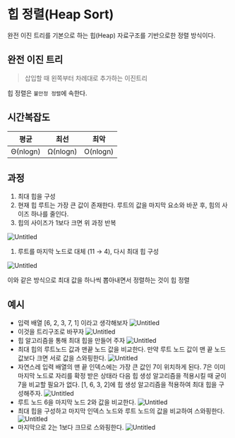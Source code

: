 # 힙 정렬(Heap Sort)

완전 이진 트리를 기본으로 하는 힙(Heap) 자료구조를 기반으로한 정렬 방식이다.

## 완전 이진 트리

> 삽입할 때 왼쪽부터 차례대로 추가하는 이진트리

힙 정렬은 `불안정 정렬`에 속한다.

## 시간복잡도

| 평균     | 최선     | 최악     |
| -------- | -------- | -------- |
| Θ(nlogn) | Ω(nlogn) | O(nlogn) |

## 과정

1. 최대 힙을 구성
2. 현재 힙 루트는 가장 큰 값이 존재한다. 루트의 값을 마지막 요소와 바꾼 후, 힘의 사이즈 하나를 줄인다.
3. 힙의 사이즈가 1보다 크면 위 과정 반복

![Untitled](https://s3.us-west-2.amazonaws.com/secure.notion-static.com/f7dd094c-fc12-4925-a4db-c61155a9058e/Untitled.png?X-Amz-Algorithm=AWS4-HMAC-SHA256&X-Amz-Content-Sha256=UNSIGNED-PAYLOAD&X-Amz-Credential=AKIAT73L2G45EIPT3X45%2F20220831%2Fus-west-2%2Fs3%2Faws4_request&X-Amz-Date=20220831T111219Z&X-Amz-Expires=86400&X-Amz-Signature=7223af7e4e7334941f6966206a51c93aba9b9a595d92da045557075743c7a4be&X-Amz-SignedHeaders=host&response-content-disposition=filename%20%3D%22Untitled.png%22&x-id=GetObject)

1. 루트를 마지막 노드로 대체 (11 → 4), 다시 최대 힙 구성

![Untitled](https://s3.us-west-2.amazonaws.com/secure.notion-static.com/47492e9e-dc07-422a-8478-d3da634688b3/Untitled.png?X-Amz-Algorithm=AWS4-HMAC-SHA256&X-Amz-Content-Sha256=UNSIGNED-PAYLOAD&X-Amz-Credential=AKIAT73L2G45EIPT3X45%2F20220831%2Fus-west-2%2Fs3%2Faws4_request&X-Amz-Date=20220831T111230Z&X-Amz-Expires=86400&X-Amz-Signature=bb85fd70780fd31241d9737ebfbcbe9ff609ed4bbe0b46d090f7c120b69fe5f6&X-Amz-SignedHeaders=host&response-content-disposition=filename%20%3D%22Untitled.png%22&x-id=GetObject)

이와 같은 방식으로 최대 값을 하나씩 뽑아내면서 정렬하는 것이 힙 정렬

## 예시

- 입력 배열 [6, 2, 3, 7, 1] 이라고 생각해보자
  ![Untitled](https://s3.us-west-2.amazonaws.com/secure.notion-static.com/df982aaa-d935-450c-8040-595686e2294b/Untitled.png?X-Amz-Algorithm=AWS4-HMAC-SHA256&X-Amz-Content-Sha256=UNSIGNED-PAYLOAD&X-Amz-Credential=AKIAT73L2G45EIPT3X45%2F20220831%2Fus-west-2%2Fs3%2Faws4_request&X-Amz-Date=20220831T111243Z&X-Amz-Expires=86400&X-Amz-Signature=1f30615b1182d7643ef277fdb9b4d5d7d8b8d20f33f890dc44384f259806d6be&X-Amz-SignedHeaders=host&response-content-disposition=filename%20%3D%22Untitled.png%22&x-id=GetObject)
- 이것을 트리구조로 바꾸자
  ![Untitled](https://s3.us-west-2.amazonaws.com/secure.notion-static.com/645ffa57-07d5-4bca-b06e-607df7d5dd59/Untitled.png?X-Amz-Algorithm=AWS4-HMAC-SHA256&X-Amz-Content-Sha256=UNSIGNED-PAYLOAD&X-Amz-Credential=AKIAT73L2G45EIPT3X45%2F20220831%2Fus-west-2%2Fs3%2Faws4_request&X-Amz-Date=20220831T111251Z&X-Amz-Expires=86400&X-Amz-Signature=dbac380a29597d785b185f8fbd58595c5c42ea24dbf686c0c5ba3be46e785878&X-Amz-SignedHeaders=host&response-content-disposition=filename%20%3D%22Untitled.png%22&x-id=GetObject)
- 힙 알고리즘을 통해 최대 힙을 만들어 주자
  ![Untitled](https://s3.us-west-2.amazonaws.com/secure.notion-static.com/b8910cdf-e7fd-427e-9f7a-8456d238f38f/Untitled.png?X-Amz-Algorithm=AWS4-HMAC-SHA256&X-Amz-Content-Sha256=UNSIGNED-PAYLOAD&X-Amz-Credential=AKIAT73L2G45EIPT3X45%2F20220831%2Fus-west-2%2Fs3%2Faws4_request&X-Amz-Date=20220831T111306Z&X-Amz-Expires=86400&X-Amz-Signature=0515e436efa211e45b987787308b850012f7bbbbe7fe6e89fbc82fd0a33a2197&X-Amz-SignedHeaders=host&response-content-disposition=filename%20%3D%22Untitled.png%22&x-id=GetObject)
- 최대 힙의 루트노드 값과 맨끝 노드 값을 비교한다. 만약 루트 노드 값이 맨 끝 노드 값보다 크면 서로 값을 스와핑한다.
  ![Untitled](https://s3.us-west-2.amazonaws.com/secure.notion-static.com/6a7c70e4-864e-4ca0-bceb-94bc59dc0fb5/Untitled.png?X-Amz-Algorithm=AWS4-HMAC-SHA256&X-Amz-Content-Sha256=UNSIGNED-PAYLOAD&X-Amz-Credential=AKIAT73L2G45EIPT3X45%2F20220831%2Fus-west-2%2Fs3%2Faws4_request&X-Amz-Date=20220831T111316Z&X-Amz-Expires=86400&X-Amz-Signature=fe786789a3ce82b84aa5b1c2ef6d9f4a3b3cf6e5a722754927da8e60597d1f23&X-Amz-SignedHeaders=host&response-content-disposition=filename%20%3D%22Untitled.png%22&x-id=GetObject)
- 자연스레 입력 배열의 맨 끝 인덱스에는 가장 큰 값인 7이 위치하게 된다.
  7은 이미 마지막 노드로 자리를 확정 받은 상태라 다음 힙 생성 알고리즘을 적용시킬 때 굳이 7을 비교할 필요가 없다. [1, 6, 3, 2]에 힙 생성 알고리즘을 적용하여 최대 힙을 구성해주자.
      ![Untitled](https://s3.us-west-2.amazonaws.com/secure.notion-static.com/5c5c8134-cd70-4104-9dc2-e54228097f01/Untitled.png?X-Amz-Algorithm=AWS4-HMAC-SHA256&X-Amz-Content-Sha256=UNSIGNED-PAYLOAD&X-Amz-Credential=AKIAT73L2G45EIPT3X45%2F20220831%2Fus-west-2%2Fs3%2Faws4_request&X-Amz-Date=20220831T111325Z&X-Amz-Expires=86400&X-Amz-Signature=9218d8764b5ce546565b8a0cd620c7c524ceb6f8abbe73db52838cb8cf35f49b&X-Amz-SignedHeaders=host&response-content-disposition=filename%20%3D%22Untitled.png%22&x-id=GetObject)
- 루트 노드 6을 마지막 노드 2와 값을 비교한다.
  ![Untitled](https://s3.us-west-2.amazonaws.com/secure.notion-static.com/dd87fc48-bf89-4b50-89c7-fc8b46265092/Untitled.png?X-Amz-Algorithm=AWS4-HMAC-SHA256&X-Amz-Content-Sha256=UNSIGNED-PAYLOAD&X-Amz-Credential=AKIAT73L2G45EIPT3X45%2F20220831%2Fus-west-2%2Fs3%2Faws4_request&X-Amz-Date=20220831T111343Z&X-Amz-Expires=86400&X-Amz-Signature=2986f0cf6da3e4d1115ba7ee9c34e409b7688c9b309c6bdc4cf324f143208a50&X-Amz-SignedHeaders=host&response-content-disposition=filename%20%3D%22Untitled.png%22&x-id=GetObject)
- 최대 힙을 구성하고 마지막 인덱스 노드와 루트 노드의 값을 비교하여 스와핑한다.
  ![Untitled](https://s3.us-west-2.amazonaws.com/secure.notion-static.com/7e38b4ed-461b-4c3d-873b-1f1dd2377291/Untitled.png?X-Amz-Algorithm=AWS4-HMAC-SHA256&X-Amz-Content-Sha256=UNSIGNED-PAYLOAD&X-Amz-Credential=AKIAT73L2G45EIPT3X45%2F20220831%2Fus-west-2%2Fs3%2Faws4_request&X-Amz-Date=20220831T111403Z&X-Amz-Expires=86400&X-Amz-Signature=aa85484af33bfa7f3932188bf4df0a0fd3f69e192f57241ca8f29174225278f6&X-Amz-SignedHeaders=host&response-content-disposition=filename%20%3D%22Untitled.png%22&x-id=GetObject)
- 마지막으로 2는 1보다 크므로 스와핑한다.
  ![Untitled](https://s3.us-west-2.amazonaws.com/secure.notion-static.com/161eee14-5d36-4fc3-9569-2ec1d1224257/Untitled.png?X-Amz-Algorithm=AWS4-HMAC-SHA256&X-Amz-Content-Sha256=UNSIGNED-PAYLOAD&X-Amz-Credential=AKIAT73L2G45EIPT3X45%2F20220831%2Fus-west-2%2Fs3%2Faws4_request&X-Amz-Date=20220831T111411Z&X-Amz-Expires=86400&X-Amz-Signature=65d1ccb95e4b9816ee529f28b61e5c7b78a12cbb7e567a5ed591fd65fa0cf3a3&X-Amz-SignedHeaders=host&response-content-disposition=filename%20%3D%22Untitled.png%22&x-id=GetObject)
